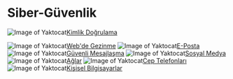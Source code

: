 # Siber-Güvenlik
![Image of Yaktocat](https://camo.githubusercontent.com/92c4c80f2c5f1a74a96b80133eb9a5506ac1449a43edb9a6b591b4dd59fad755/68747470733a2f2f692e6962622e636f2f586279475472502f312d61757468656e7469636174696f6e2d322d33367833362e706e67)[Kimlik Doğrulama](https://github.com/LuNiZz/personal-security-checklist#authentication)

![Image of Yaktocat](https://camo.githubusercontent.com/d9635c7678f7e29ba8a2aa4d0889467012c3354623ed9665b94b800622c91b55/68747470733a2f2f692e6962622e636f2f384b4d726462582f322d696e7465726e65742d33367833362e706e67)[Web'de Gezinme](https://github.com/LuNiZz/personal-security-checklist#web-browsing)
![Image of Yaktocat](https://camo.githubusercontent.com/0009b578f927aabb8b3c6619da324d1c725f2c7431f594bb3a8723fa57a0c5b1/68747470733a2f2f692e6962622e636f2f374e725857334c2f352d656d61696c2d33367833362e706e67)[E-Posta](https://github.com/LuNiZz/personal-security-checklist#emails)
![Image of Yaktocat](https://camo.githubusercontent.com/f091dd9419432b54eafecb45a238bece635daeee47d2f2d48525f31b7d2beb34/68747470733a2f2f692e6962622e636f2f4472574a4254392f31332d6d6573736167696e672d33367833362e706e67)[Güvenli Mesajlaşma](https://github.com/LuNiZz/personal-security-checklist#secure-messaging)
![Image of Yaktocat](https://camo.githubusercontent.com/ec34832cdd8552c33c1278bc31f6c0ef4934492613da3ba03c8be9db2994eb1c/68747470733a2f2f692e6962622e636f2f47465979584d642f362d736f6369616c2d6d656469612d33367833362e706e67)[Sosyal Medya](https://github.com/LuNiZz/personal-security-checklist#networking)
![Image of Yaktocat](https://camo.githubusercontent.com/54708079292b696d4d5eebb2f7f724ec8df140f831547b09d558a028710005d7/68747470733a2f2f692e6962622e636f2f3056545a5170482f332d6e6574776f726b696e672d33367833362e706e67)[Ağlar](https://github.com/LuNiZz/personal-security-checklist#web-browsing)
![Image of Yaktocat](https://camo.githubusercontent.com/44983a981d887a4821cea5f0c8cbdad24652b5dcc0c894111c32f220e65897da/68747470733a2f2f692e6962622e636f2f463357777173562f372d70686f6e65732d33367833362e706e67)[Cep Telefonları](https://github.com/LuNiZz/personal-security-checklist#mobile-devices)
![Image of Yaktocat](https://camo.githubusercontent.com/b54d44d60553ddb2307d0f7950596becdf159cb984d662c4611e5ce454abf8b3/68747470733a2f2f692e6962622e636f2f5a667463674a712f382d636f6d7075746572732d33367833362e706e67)[Kişisel Bilgisayarlar](https://github.com/LuNiZz/personal-security-checklist#personal-computers)
